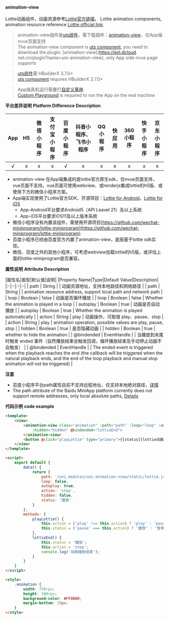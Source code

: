 #### animation-view
Lottie动画组件，动画资源参考[Lottie官方链接](https://airbnb.design/lottie/)。
Lottie animation components, animation resource reference [Lottie official link](https://airbnb.design/lottie/).

> animation-view组件是[uts组件](https://uniapp.dcloud.net.cn/plugin/uts-component.html)，需下载插件：[animation-view](https://ext.dcloud.net.cn/plugin?name=uni-animation-view)，仅App端nvue页面支持  
> The animation-view component is [uts component](https://uniapp.dcloud.net.cn/plugin/uts-component.html), you need to download the plugin: [animation-view](https://ext.dcloud. net.cn/plugin?name=uni-animation-view), only App side nvue page supports

> [uts组件](https://uniapp.dcloud.net.cn/plugin/uts-component.html)需 HBuilderX 3.7.0+  
> [uts component](https://uniapp.dcloud.net.cn/plugin/uts-component.html) requires HBuilderX 3.7.0+

> App端真机运行需要打[自定义基座](https://uniapp.dcloud.net.cn/tutorial/run/run-app.html#customplayground)  
> [Custom Playground](https://uniapp.dcloud.net.cn/tutorial/run/run-app.html#customplayground) is required to run the App on the real machine


**平台差异说明**
**Platform Difference Description**

|App|H5|微信小程序|支付宝小程序|百度小程序|抖音小程序、飞书小程序|QQ小程序|快应用|360小程序|快手小程序|京东小程序|
|:-:|:-:|:-:|:-:|:-:|:-:|:-:|:-:|:-:|:-:|:-:|
|√|x|x|x|√|x|x|x|x|x|x|


- animation-view 在App端集成的是lottie官方原生sdk，仅nvue页面支持，vue页面不支持。vue页面可使用webview、或renderjs集成lottie的h5版、或使用下方的微信小程序方案。
- App端实现使用了Lottie官方SDK，开源项目：[Lottie for Android](https://github.com/airbnb/lottie-android)，[Lottie for iOS](https://github.com/airbnb/lottie-ios)  
	* App-Android平台要求Android5（API Leavel 21）及以上系统  
	* App-iOS平台要求iOS11及以上版本系统  
- 微信小程序没有内置该组件，需使用开源项目[https://github.com/wechat-miniprogram/lottie-miniprogram](https://github.com/wechat-miniprogram/lottie-miniprogram)
- 百度小程序已经由百度官方内置了animation-view，底层基于lottie sdk实现。
- 微信、百度之外的其他小程序，可考虑webview加载lottie的h5版，或评估上面的lottie-miniprogram是否兼容。


**属性说明**
**Attribute Description**

|属性名|类型|默认值|说明|
|Property Name|Type|Default Value|Description|
|:-|:-|:-|:-|
| path			| String		|		| 动画资源地址，支持本地路径和网络路径	|
| path | String | | animation resource address, support local path and network path |
| loop			| Boolean		| false	| 动画是否循环播放 					|
| loop | Boolean | false | Whether the animation is played in a loop |
| autoplay		| Boolean		| true	| 动画是否自动播放					|
| autoplay | Boolean | true | Whether the animation is played automatically |
| action		| String		| play	| 动画操作，可取值 play、pause、stop	|
| action | String | play | animation operation, possible values are play, pause, stop |
| hidden		| Boolean		| true	| 是否隐藏动画						|
| hidden | Boolean | true | whether to hide the animation |
| @bindended	| EventHandle	|		| 当播放到末尾时触发 ended 事件（自然播放结束会触发回调，循环播放结束及手动停止动画不会触发）	|
| @bindended | EventHandle | | The ended event is triggered when the playback reaches the end (the callback will be triggered when the natural playback ends, and the end of the loop playback and manual stop animation will not be triggered) |

**注意**
* 百度小程序平台path属性目前不支持远程地址，仅支持本地绝对路径，[详情](https://smartprogram.baidu.com/docs/develop/component/animation-view-Lottie/)
* The path attribute of the Baidu MiniApp platform currently does not support remote addresses, only local absolute paths, [Details](https://smartprogram.baidu.com/docs/develop/component/animation-view-Lottie/)

**代码示例**
**code example**

```html
<template>
	<view>
		<animation-view class="animation" :path="path" :loop="loop" :autoplay="autoplay" :action="action"
			:hidden="hidden" @bindended="lottieEnd">
		</animation-view>
		<button @click="playLottie" type="primary">{{status}}lottie动画</button>
	</view>
</template>

<script>
	export default {
		data() {
			return {
				path: '/uni_modules/uni-animation-view/static/lottie.json',
				loop: false,
				autoplay: true,
				action: 'stop',
				hidden: false,
				status: '播放'
			}
		},
		methods: {
			playLottie() {
				this.action = ('play' !== this.action) ? 'play' : 'pause';
				this.status = ('pause' === this.action) ? '播放' : '暂停';
			},
			lottieEnd() {
				this.status = '播放';
				this.action = 'stop';
				console.log('动画播放结束');
			}
		}
	}
</script>

<style>
	.animation {
		width: 750rpx;
		height: 300rpx;
		background-color: #FF0000;
		margin-bottom: 20px;
	}
</style>
```
